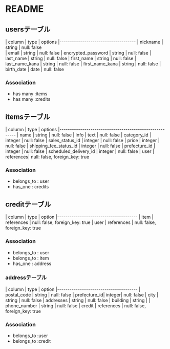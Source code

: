 # README

## usersテーブル

| column                |  type     |  options
|-------------------------------------
| nickname              |  string   | null: false    
| email                 |  string   | null: false
| encrypted_password    |  string   | null: false
| last_name             |  string   | null: false
| first_name            |  string   | null: false
| last_name_kana        |  string   | null: false
| first_name_kana       |  string   | null: false
| birth_date            |  date     | null: false

### Association
- has many :items
- has many :credits


## itemsテーブル

| column                    | type     |  options
|--------------------------------------------------------
| name                    | string   | null: false 
| info                    | text     | null: false 
| category_id             | integer  | null: false 
| sales_status_id         | integer  | null: false 
| price                   | integer  | null: false 
| shipping_fee_status_id  | integer  | null: false 
| prefecture_id           | integer  | null: false 
| scheduled_delivery_id   | integer  | null: false 
| user                    | references| null: false, foreign_key: true

### Association

- belongs_to : user
- has_one    : credits


## creditテーブル

| column  | type      | option
|--------------------------------------- 
| item   | references | null: false, foreign_key: true
| user   | references | null: false, foreign_key: true

### Association

- belongs_to : user
- belongs_to : item
- has_one    : address

### addressテーブル
 
| column       | type   | option
|---------------------------------------
| postal_code  | string | null: false
| prefecture_id| integer| null: false
| city         | string | null: false
| addresses    | string | null: false
| building     | string | 
| phone_number | string | null: false
| credit       | references | null: false, foreign_key: true

### Association

- belongs_to :user
- belongs_to :credit